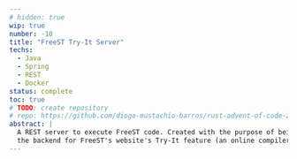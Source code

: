 ```yaml
---
# hidden: true
wip: true
number: -10
title: "FreeST Try-It Server"
techs: 
  - Java
  - Spring
  - REST
  - Docker
status: complete
toc: true
# TODO: create repository
# repo: https://github.com/diogo-mustachio-barros/rust-advent-of-code-2022
abstract: |
  A REST server to execute FreeST code. Created with the purpose of being
  the backend for FreeST's website's Try-It feature (an online compiler).
---
```


